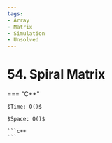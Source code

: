 ```yaml
---
tags:
- Array
- Matrix
- Simulation
- Unsolved
---
```



# 54. Spiral Matrix

=== "C++"

    $Time: O()$

    $Space: O()$

    ```c++
    ```